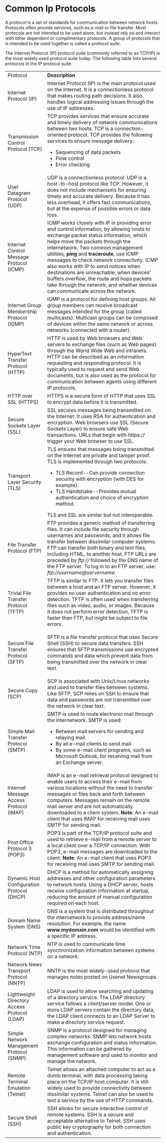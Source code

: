 # Common Ip Protocols

A _protocol_ is a set of standards for communication between network hosts.
Protocols often provide services, such as e-mail or file transfer. Most
protocols are not intended to be used alone, but instead rely on and interact
with other dependent or complimentary protocols. A group of protocols that is
intended to be used together is called a protocol _suite_.

The Internet Protocol (IP) protocol suite (commonly referred to as TCP/IP) is
the most widely used protocol suite today. The following table lists several
protocols in the IP protocol suite.

<table>

<tr> <td>Protocol</td> <td><b>Description</b></td>

</tr>

<tr> <td>Internet Protocol (IP)</td> <td>Internet Protocol (IP) is the main
protocol used on the Internet. It is a connectionless protocol that makes
routing path decisions. It also handles logical addressing issues through the
use of IP addresses.</td>

</tr>

<tr> <td>Transmission Control Protocol (TCP)</td> <td>TCP provides services
that ensure accurate and timely delivery of network communications between two
hosts. TCP is a connection-oriented protocol. TCP provides the following
services to ensure message delivery:

<ul>

<li>Sequencing of data packets

</li>

<li>Flow control

</li>

<li>Error checking

</li>

</ul> </td>

</tr>

<tr> <td>User Datagram Protocol (UDP)</td> <td>UDP is a connectionless
protocol. UDP is a host-to-host protocol like TCP. However, it does not
include mechanisms for ensuring timely and accurate delivery. Because it has
less overhead, it offers fast communications, but at the expense of possible
errors or data loss. </td>

</tr>

<tr> <td>Internet Control Message Protocol (ICMP)</td> <td>ICMP works closely
with IP in providing error and control information, by allowing hosts to
exchange packet status information, which helps move the packets through the
internetwork. Two common management utilities,<b> ping </b>and
<b>traceroute</b>, use ICMP messages to check network connectivity. ICMP also
works with IP to send notices when destinations are unreachable, when devices'
buffers overflow, the route and hops packets take through the network, and
whether devices can communicate across the network.</td>

</tr>

<tr> <td>Internet Group Membership Protocol (IGMP)</td> <td>IGMP is a protocol
for defining host groups. All group members can receive broadcast messages
intended for the group (called multicasts). Multicast groups can be composed
of devices within the same network or across networks (connected with a
router).</td>

</tr>

<tr> <td>HyperText Transfer Protocol (HTTP)</td> <td>HTTP is used by Web
browsers and Web servers to exchange files (such as Web pages) through the
World Wide Web and intranets. HTTP can be described as an information
requesting and responding protocol. It is typically used to request and send
Web documents, but is also used as the protocol for communication between
agents using different IP protocols.</td>

</tr>

<tr> <td>HTTP over SSL (HTTPS)</td> <td>HTTPS is a secure form of HTTP that
uses SSL to encrypt data before it is transmitted.</td>

</tr>

<tr> <td>Secure Sockets Layer (SSL)</td> <td>SSL secures messages being
transmitted on the Internet. It uses RSA for authentication and encryption.
Web browsers use SSL (Secure Sockets Layer) to ensure safe Web transactions.
URLs that begin with<i> https:// </i>trigger your Web browser to use SSL.
</td>

</tr>

<tr> <td>Transport Layer Security (TLS)</td> <td>TLS ensures that messages
being transmitted on the Internet are private and tamper proof. TLS is
implemented through two protocols:

<ul>

<li>TLS Record--Can provide connection security with encryption (with DES for
example).

</li>

<li>TLS Handshake--Provides mutual authentication and choice of encryption
method.

</li>

</ul> TLS and SSL are similar but not interoperable.</td>

</tr>

<tr> <td>File Transfer Protocol (FTP)</td> <td>FTP provides a generic method
of transferring files. It can include file security through usernames and
passwords, and it allows file transfer between dissimilar computer systems.
FTP can transfer both binary and text files, including HTML, to another host.
FTP URLs are preceded by<i> ftp:// </i>followed by the DNS name of the FTP
server. To log in to an FTP server, use:<i>
ftp://username@servername</i>.</td>

</tr>

<tr> <td>Trivial File Transfer Protocol (TFTP)</td> <td>TFTP is similar to
FTP. It lets you transfer files between a host and an FTP server. However, it
provides no user authentication and no error detection. TFTP is often used
when transferring files such as video, audio, or images. Because it does not
perform error detection, TFTP is faster than FTP, but might be subject to file
errors.</td>

</tr>

<tr> <td>Secure File Transfer Protocol (SFTP)</td> <td>

SFTP is a file transfer protocol that uses Secure Shell (SSH) to secure data
transfers. SSH ensures that SFTP transmissions use encrypted commands and data
which prevent data from being transmitted over the network in clear text.

</td>

</tr>

<tr> <td>Secure Copy (SCP)</td> <td>SCP is associated with Unix/Linux networks
and used to transfer files between systems. Like SFTP, SCP relies on SSH to
ensure that data and passwords are not transmitted over the network in clear
text.</td>

</tr>

<tr> <td>Simple Mail Transfer Protocol (SMTP) </td> <td>SMTP is used to route
electronic mail through the internetwork. SMTP is used:

<ul>

<li>Between mail servers for sending and relaying mail.

</li>

<li>By all e-mail clients to send mail.

</li>

<li>By some e-mail client programs, such as Microsoft Outlook, for receiving
mail from an Exchange server.

</li>

</ul> </td>

</tr>

<tr> <td>Internet Message Access Protocol (IMAP)</td> <td>IMAP is an e-mail
retrieval protocol designed to enable users to access their e-mail from
various locations without the need to transfer messages or files back and
forth between computers. Messages remain on the remote mail server and are not
automatically downloaded to a client system. <b>Note</b>: An e-mail client
that uses IMAP for receiving mail uses SMTP for sending mail.</td>

</tr>

<tr> <td>Post Office Protocol 3 (POP3)</td> <td>POP3 is part of the TCP/IP
protocol suite and used to retrieve e-mail from a remote server to a local
client over a TCP/IP connection. With POP3, e-mail messages are downloaded to
the client. <b>Note</b>: An e-mail client that uses POP3 for receiving mail
uses SMTP for sending mail.</td>

</tr>

<tr> <td>Dynamic Host Configuration Protocol (DHCP)</td> <td>DHCP is a method
for automatically assigning addresses and other configuration parameters to
network hosts. Using a DHCP server, hosts receive configuration information at
startup, reducing the amount of manual configuration required on each host.
</td>

</tr>

<tr> <td>Domain Name System (DNS)</td> <td>DNS is a system that is distributed
throughout the internetwork to provide address/name resolution. For example,
the name <b>www.mydomain.com</b> would be identified with a specific IP
address.</td>

</tr>

<tr> <td>Network Time Protocol (NTP)</td> <td>NTP is used to communicate time
synchronization information between systems on a network.</td>

</tr>

<tr> <td>Network News Transport Protocol (NNTP)</td> <td>NNTP is the most
widely-used protocol that manages notes posted on Usenet Newsgroups.</td>

</tr>

<tr> <td>Lightweight Directory Access Protocol (LDAP)</td> <td>LDAP is used to
allow searching and updating of a directory service. The LDAP directory
service follows a client/server model. One or more LDAP servers contain the
directory data, the LDAP client connects to an LDAP Server to make a directory
service request.</td>

</tr>

<tr> <td>Simple Network Management Protocol (SNMP)</td> <td>SNMP is a protocol
designed for managing complex networks. SNMP lets network hosts exchange
configuration and status information. This information can be gathered by
management software and used to monitor and manage the network.</td>

</tr>

<tr> <td>Remote Terminal Emulation (Telnet)</td> <td>Telnet allows an attached
computer to act as a dumb terminal, with data processing taking place on the
TCP/IP host computer. It is still widely used to provide connectivity between
dissimilar systems. Telnet can also be used to test a service by the use of
HTTP commands.</td>

</tr>

<tr> <td>Secure Shell (SSH)</td> <td>SSH allows for secure interactive control
of remote systems. SSH is a secure and acceptable alternative to Telnet. SSH
uses public key cryptography for both connection and authentication. </td>

</tr> </table>


